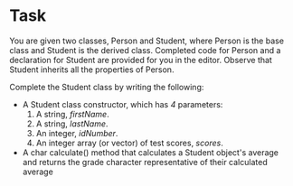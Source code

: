 ﻿# Task
You are given two classes, Person and Student, where Person is the base class and Student is the derived class. Completed code for Person and a declaration for Student are provided for you in the editor. Observe that Student inherits all the properties of Person.

Complete the Student class by writing the following:

* A Student class constructor, which has *4* parameters:
	1. A string, *firstName*.
	1. A string, *lastName*.
	1. An integer, *idNumber*.
	1. An integer array (or vector) of test scores, *scores*.
* A char calculate() method that calculates a Student object's average and returns the grade character representative of their calculated average